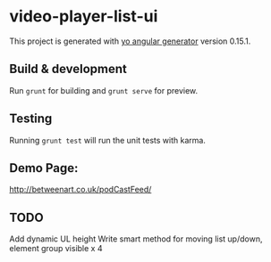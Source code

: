 # video-player-list-ui

This project is generated with [yo angular generator](https://github.com/yeoman/generator-angular)
version 0.15.1.

## Build & development

Run `grunt` for building and `grunt serve` for preview.

## Testing

Running `grunt test` will run the unit tests with karma.

## Demo Page:
http://betweenart.co.uk/podCastFeed/

## TODO
Add dynamic UL height
Write smart method for moving list up/down, element group visible x 4
